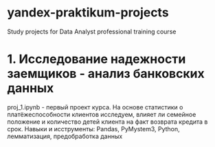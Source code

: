 # yandex-praktikum-projects
Study projects for Data Analyst professional training course

# 1. Исследование надежности заемщиков - анализ банковских данных
proj_1.ipynb - первый проект курса.
На основе статистики о платёжеспособности клиентов исследуем, влияет ли семейное положение и количество детей клиента на факт возврата кредита в срок.
Навыки и исструменты: Pandas, PyMystem3, Python, лемматизация, предобработка данных
